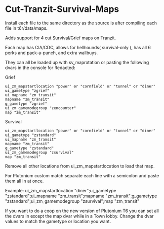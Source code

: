 # Cut-Tranzit-Survival-Maps
Install each file to the same directory as the source is after compiling each file in t6r/data/maps.

Adds support for 4 cut Survival/Grief maps on Tranzit.

Each map has CIA/CDC, allows for hellhounds( survival-only ), has all 6 perks and pack-a-punch, and extra wallbuys.

They can all be loaded up with sv_maprotation or pasting the following dvars in the console for Redacted:

Grief
```
ui_zm_mapstartlocation "power" or "cornfield" or "tunnel" or "diner"
ui_gametype "zgrief"
ui_mapname "zm_transit"
mapname "zm_transit"
g_gametype "zgrief"
ui_zm_gamemodegroup "zencounter"
map "zm_transit"
```
Survival
```
ui_zm_mapstartlocation "power" or "cornfield" or "tunnel" or "diner"
ui_gametype "zstandard"
ui_mapname "zm_transit"
mapname "zm_transit"
g_gametype "zstandard"
ui_zm_gamemodegroup "zsurvival"
map "zm_transit"
```

Remove all other locations from ui_zm_mapstartlocation to load that map.

For Plutonium custom match separate each line with a semicolon and paste them all in at once.

Example:
ui_zm_mapstartlocation "diner";ui_gametype "zstandard";ui_mapname "zm_transit";mapname "zm_transit";g_gametype "zstandard";ui_zm_gamemodegroup "zsurvival";map "zm_transit"

If you want to do a coop on the new version of Plutonium T6 you can set all the dvars in except the map dvar while in a Town lobby. Change the dvar values to match the gametype or location you want.